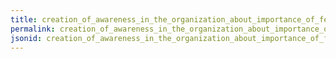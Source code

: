 ```yaml
---
title: creation_of_awareness_in_the_organization_about_importance_of_feed_safety_assurance
permalink: creation_of_awareness_in_the_organization_about_importance_of_feed_safety_assurance.html
jsonid: creation_of_awareness_in_the_organization_about_importance_of_feed_safety_assurance
---
```

